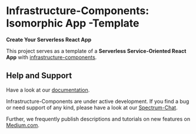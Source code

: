 # Infrastructure-Components: Isomorphic App -Template

**Create Your Serverless React App**

This project serves as a template of a **Serverless Service-Oriented React App** with
[infrastructure-components](https://github.com/infrastructure-components/infrastructure-components).

## Help and Support

Have a look at our [documentation](https://infrastructure-components.readthedocs.io).

Infrastructure-Components are under active development. If you find a bug or need support of any kind,
please have a look at our [Spectrum-Chat](https://spectrum.chat/infrastructure).

Further, we frequently publish descriptions and tutorials on new features on [Medium.com](https://medium.com/@fzickert).